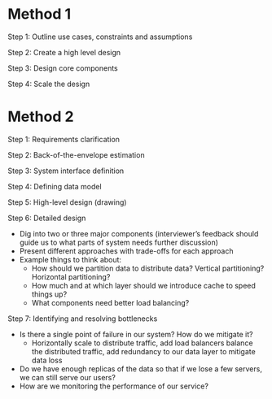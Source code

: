 # Method 1

Step 1: Outline use cases, constraints and assumptions

Step 2: Create a high level design

Step 3: Design core components

Step 4: Scale the design

# Method 2

Step 1: Requirements clarification

Step 2: Back-of-the-envelope estimation

Step 3: System interface definition

Step 4: Defining data model

Step 5: High-level design (drawing)

Step 6: Detailed design

-   Dig into two or three major components (interviewer’s feedback should guide us to what parts of system needs further discussion)
-   Present different approaches with trade-offs for each approach
-   Example things to think about:
    -   How should we partition data to distribute data? Vertical partitioning? Horizontal partitioning?
    -   How much and at which layer should we introduce cache to speed things up?
    -   What components need better load balancing?

Step 7: Identifying and resolving bottlenecks

-   Is there a single point of failure in our system? How do we mitigate it?
    -   Horizontally scale to distribute traffic, add load balancers balance the distributed traffic, add redundancy to our data layer to mitigate data loss
-   Do we have enough replicas of the data so that if we lose a few servers, we can still serve our users?
-   How are we monitoring the performance of our service?